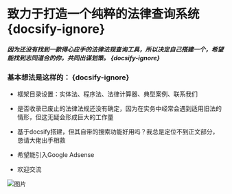 
# 致力于打造一个纯粹的法律查询系统  {docsify-ignore}


##### 因为还没有找到一款得心应手的法律法规查询工具，所以决定自己搭建一个，希望能找到志同道合的你，共同出谋划策。 {docsify-ignore}

 ### 基本想法是这样的：  {docsify-ignore}

+ 框架目录设置：实体法、程序法、法律计算器、典型案例、联系我们
 
+ 是否收录已废止的法律法规还没有确定，因为在实务中经常会遇到适用旧法的情形，但这无疑会形成巨大的工作量
 
+ 基于docsify搭建，但其自带的搜索功能好用吗？我总是定位不到正文部分，恳请大佬出手相救

+ 希望能引入Google Adsense

+ 欢迎交流

![图片](imgs/扫码_搜索联合传播样式-白色版.png)
